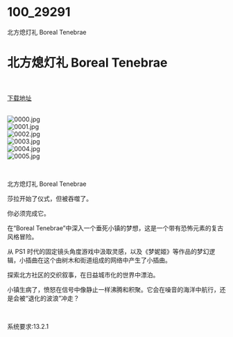 # 100_29291
北方熄灯礼 Boreal Tenebrae
# 北方熄灯礼 Boreal Tenebrae
 <br/></br>
[下载地址](https://www.switch520.cc/article/29291 "下载地址")
<br/></br>

<p><img title="0000.jpg" src="https://www.switch520.cc/muke_img/2022_04_07_f00434905efb0.jpg" alt="0000.jpg"><br>
<img title="0001.jpg" src="https://www.switch520.cc/muke_img/2022_04_07_ae503f0c5b998.jpg" alt="0001.jpg"><br>
<img title="0002.jpg" src="https://www.switch520.cc/muke_img/2022_04_07_25d83ad36738d.jpg" alt="0002.jpg"><br>
<img title="0003.jpg" src="https://www.switch520.cc/muke_img/2022_04_07_339ff574170fc.jpg" alt="0003.jpg"><br>
<img title="0004.jpg" src="https://www.switch520.cc/muke_img/2022_04_07_6efcf616d9209.jpg" alt="0004.jpg"><br>
<img title="0005.jpg" src="https://www.switch520.cc/muke_img/2022_04_07_d52c091b0cb02.jpg" alt="0005.jpg"></p>
<p>&nbsp;</p>
<p>北方熄灯礼 Boreal Tenebrae</p>
<p>莎拉开始了仪式，但被吞噬了。</p>
<p>你必须完成它。</p>
<p>在“Boreal Tenebrae”中深入一个垂死小镇的梦想，这是一个带有恐怖元素的复古风格冒险。</p>
<p>从 PS1 时代的固定镜头角度游戏中汲取灵感，以及《梦妮姬》等作品的梦幻逻辑，小插曲在这个由树木和街道组成的网络中产生了小插曲。</p>
<p>探索北方社区的交织叙事，在日益城市化的世界中漂泊。</p>
<p>小镇生病了，愤怒在信号中像静止一样沸腾和积聚。它会在噪音的海洋中航行，还是会被“退化的波浪”冲走？</p>
<p>&nbsp;</p>
<p>系统要求:13.2.1</p>



